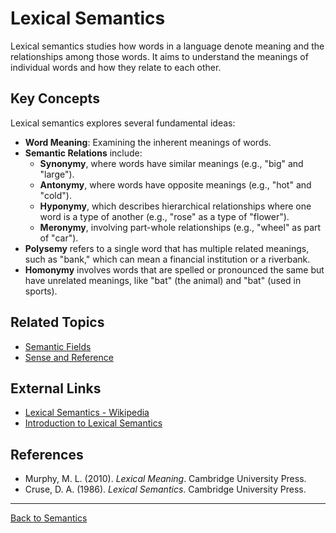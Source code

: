 # Lexical Semantics

Lexical semantics studies how words in a language denote meaning and the relationships among those words. It aims to understand the meanings of individual words and how they relate to each other.

## Key Concepts

Lexical semantics explores several fundamental ideas:

- **Word Meaning**: Examining the inherent meanings of words.
- **Semantic Relations** include:
  - **Synonymy**, where words have similar meanings (e.g., "big" and "large").
  - **Antonymy**, where words have opposite meanings (e.g., "hot" and "cold").
  - **Hyponymy**, which describes hierarchical relationships where one word is a type of another (e.g., "rose" as a type of "flower").
  - **Meronymy**, involving part-whole relationships (e.g., "wheel" as part of "car").
- **Polysemy** refers to a single word that has multiple related meanings, such as "bank," which can mean a financial institution or a riverbank.
- **Homonymy** involves words that are spelled or pronounced the same but have unrelated meanings, like "bat" (the animal) and "bat" (used in sports).


## Related Topics

- [Semantic Fields](../Advanced/Semantic-Fields.md)
- [Sense and Reference](Sense-and-Reference.md)

## External Links

- [Lexical Semantics - Wikipedia](https://en.wikipedia.org/wiki/Lexical_semantics)
- [Introduction to Lexical Semantics](https://www.sciencedirect.com/topics/computer-science/lexical-semantics)

## References

- Murphy, M. L. (2010). *Lexical Meaning*. Cambridge University Press.
- Cruse, D. A. (1986). *Lexical Semantics*. Cambridge University Press.

---

[Back to Semantics](../README.md)
